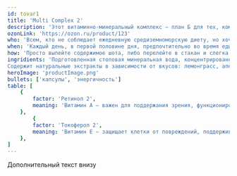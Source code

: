 ```yaml
---
id: tovar1
title: 'Multi Complex 2'
description: 'Этот витаминно-минеральный комплекс — план Б для тех, кому сложно питаться правильно, разнообразно и сбалансированно. Закрывает суточную потребность организма в самых важных микроэлементах. 2'
ozonLink: 'https://ozon.ru/product/123'
who: 'Всем, кто не соблюдает ежедневную средиземноморскую диету, но хочет быть здоровым'
when: 'Каждый день, в первой половине дня, предпочтительно во время еды или после'
how: 'Просто выпейте содержимое шота, либо перелейте в стакан и слегка разбавьте водой'
ingridients: 'Подготовленная столовая минеральная вода, концентрированный сок лимона и яблока, витаминно-минеральный комплекс (биотин, аскорбиновая кислота, никотиновая кислота, токоферол, пантотеновая кислота, цианокобаламин,  пиридоксин гидрохлорид, тиамин, ретиол, рибофлавин, кальциферол, кальций, железо, магний, цинк, медь, йод, марганец,), L-карнитин, подсластитель: сукралоза, консерванты: сорбат калия и бензоат натрия.
Содержит натуральные экстракты в зависимости от вкусов: лемонграсс, апельсин, зелёный чай, ананас, мандарин, вишня, яблоко. Минимальное содержание сока 10 %.'
heroImage: 'productImage.png'
bullets: ['капсулы', 'энергичность']
table: [
    {
        factor: 'Ретинол 2',
        meaning: 'Витамин А — важен для поддержания зрения, функционирования иммунной системы, заживления кожи, роста клеток и профилактики заболеваний, включая атеросклероз и рак.'
    },
        {
        factor: 'Токоферол 2',
        meaning: 'Витамин Е — защищает клетки от повреждений, поддерживает здоровье кожи и сердечно-сосудистой системы, укрепляет иммунную систему и способствует улучшению зрения.'
    },
]
---
```


Дополнительный текст внизу

